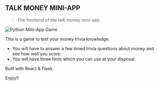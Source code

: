 ## TALK MONEY MINI-APP

> The frontend of the talk money mini-app.   

![Python Mini-App Game](https://dl.airtable.com/.attachmentThumbnails/b5d8aaaeade6b3785702dd1cf8c5f3ad/ffdb3524)


This is a game to test your money trivia knowledge. 
- You will have to answer a few timed trivia questions about money and see how well you score. 
- You will have three hints which you can use at your disposal. 

Built with React & Flask.

Enjoy!!
